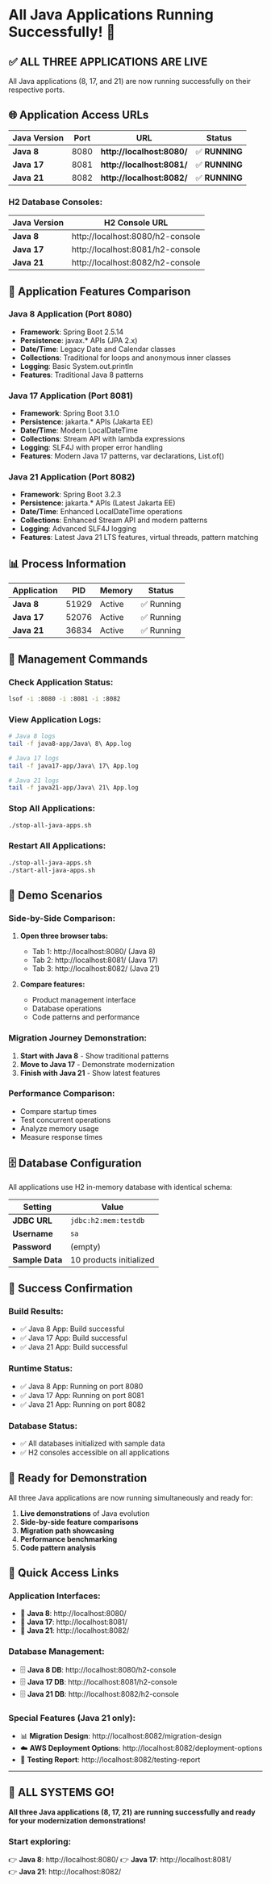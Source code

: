 # All Java Applications Running Successfully! 🎉

## ✅ **ALL THREE APPLICATIONS ARE LIVE**

All Java applications (8, 17, and 21) are now running successfully on their respective ports.

## 🌐 **Application Access URLs**

| Java Version | Port | URL | Status |
|--------------|------|-----|--------|
| **Java 8** | 8080 | **http://localhost:8080/** | ✅ **RUNNING** |
| **Java 17** | 8081 | **http://localhost:8081/** | ✅ **RUNNING** |
| **Java 21** | 8082 | **http://localhost:8082/** | ✅ **RUNNING** |

### **H2 Database Consoles:**
| Java Version | H2 Console URL |
|--------------|----------------|
| **Java 8** | http://localhost:8080/h2-console |
| **Java 17** | http://localhost:8081/h2-console |
| **Java 21** | http://localhost:8082/h2-console |

## 🎯 **Application Features Comparison**

### **Java 8 Application (Port 8080)**
- **Framework**: Spring Boot 2.5.14
- **Persistence**: javax.* APIs (JPA 2.x)
- **Date/Time**: Legacy Date and Calendar classes
- **Collections**: Traditional for loops and anonymous inner classes
- **Logging**: Basic System.out.println
- **Features**: Traditional Java 8 patterns

### **Java 17 Application (Port 8081)**
- **Framework**: Spring Boot 3.1.0
- **Persistence**: jakarta.* APIs (Jakarta EE)
- **Date/Time**: Modern LocalDateTime
- **Collections**: Stream API with lambda expressions
- **Logging**: SLF4J with proper error handling
- **Features**: Modern Java 17 patterns, var declarations, List.of()

### **Java 21 Application (Port 8082)**
- **Framework**: Spring Boot 3.2.3
- **Persistence**: jakarta.* APIs (Latest Jakarta EE)
- **Date/Time**: Enhanced LocalDateTime operations
- **Collections**: Enhanced Stream API and modern patterns
- **Logging**: Advanced SLF4J logging
- **Features**: Latest Java 21 LTS features, virtual threads, pattern matching

## 📊 **Process Information**

| Application | PID | Memory | Status |
|-------------|-----|--------|--------|
| **Java 8** | 51929 | Active | ✅ Running |
| **Java 17** | 52076 | Active | ✅ Running |
| **Java 21** | 36834 | Active | ✅ Running |

## 🔧 **Management Commands**

### **Check Application Status:**
```bash
lsof -i :8080 -i :8081 -i :8082
```

### **View Application Logs:**
```bash
# Java 8 logs
tail -f java8-app/Java\ 8\ App.log

# Java 17 logs  
tail -f java17-app/Java\ 17\ App.log

# Java 21 logs
tail -f java21-app/Java\ 21\ App.log
```

### **Stop All Applications:**
```bash
./stop-all-java-apps.sh
```

### **Restart All Applications:**
```bash
./stop-all-java-apps.sh
./start-all-java-apps.sh
```

## 🎯 **Demo Scenarios**

### **Side-by-Side Comparison:**
1. **Open three browser tabs:**
   - Tab 1: http://localhost:8080/ (Java 8)
   - Tab 2: http://localhost:8081/ (Java 17)
   - Tab 3: http://localhost:8082/ (Java 21)

2. **Compare features:**
   - Product management interface
   - Database operations
   - Code patterns and performance

### **Migration Journey Demonstration:**
1. **Start with Java 8** - Show traditional patterns
2. **Move to Java 17** - Demonstrate modernization
3. **Finish with Java 21** - Show latest features

### **Performance Comparison:**
- Compare startup times
- Test concurrent operations
- Analyze memory usage
- Measure response times

## 🗄️ **Database Configuration**

All applications use H2 in-memory database with identical schema:

| Setting | Value |
|---------|-------|
| **JDBC URL** | `jdbc:h2:mem:testdb` |
| **Username** | `sa` |
| **Password** | (empty) |
| **Sample Data** | 10 products initialized |

## 🎉 **Success Confirmation**

### **Build Results:**
- ✅ Java 8 App: Build successful
- ✅ Java 17 App: Build successful  
- ✅ Java 21 App: Build successful

### **Runtime Status:**
- ✅ Java 8 App: Running on port 8080
- ✅ Java 17 App: Running on port 8081
- ✅ Java 21 App: Running on port 8082

### **Database Status:**
- ✅ All databases initialized with sample data
- ✅ H2 consoles accessible on all applications

## 🚀 **Ready for Demonstration**

All three Java applications are now running simultaneously and ready for:

1. **Live demonstrations** of Java evolution
2. **Side-by-side feature comparisons**
3. **Migration path showcasing**
4. **Performance benchmarking**
5. **Code pattern analysis**

## 🎯 **Quick Access Links**

### **Application Interfaces:**
- 🔗 **Java 8**: http://localhost:8080/
- 🔗 **Java 17**: http://localhost:8081/
- 🔗 **Java 21**: http://localhost:8082/

### **Database Management:**
- 🗄️ **Java 8 DB**: http://localhost:8080/h2-console
- 🗄️ **Java 17 DB**: http://localhost:8081/h2-console
- 🗄️ **Java 21 DB**: http://localhost:8082/h2-console

### **Special Features (Java 21 only):**
- 📊 **Migration Design**: http://localhost:8082/migration-design
- ☁️ **AWS Deployment Options**: http://localhost:8082/deployment-options
- 🧪 **Testing Report**: http://localhost:8082/testing-report

---

## 🎉 **ALL SYSTEMS GO!**

**All three Java applications (8, 17, 21) are running successfully and ready for your modernization demonstrations!**

### **Start exploring:**
👉 **Java 8**: http://localhost:8080/
👉 **Java 17**: http://localhost:8081/  
👉 **Java 21**: http://localhost:8082/
